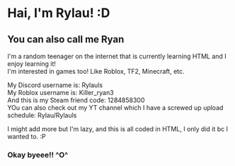 <html>
<head>
</head>
<body>
  <h1> Hai, I'm Rylau! :D </h1>
  <h2> You can also call me Ryan </h2>
  <p> I'm a random teenager on the internet that is currently learning HTML and I enjoy learning it! <br/>
  I'm interested in games too! Like Roblox, TF2, Minecraft, etc. </p>
  <p>My Discord username is: Rylauls <br/>
  My Roblox username is: Killer_ryan3 <br/>
  And this is my Steam friend code: 1284858300 <br/>
  YOu can also check out my YT channel which I have a screwed up upload schedule: Rylau/Rylauls</p>
  <p>I might add more but I'm lazy, and this is all coded in HTML, I only did it bc I wanted to. :P</p>
  <h3>Okay byeee!! ^O^</h3>
</body>
</html>
